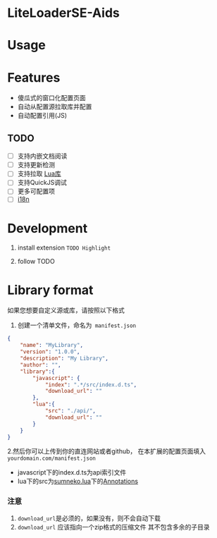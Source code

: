 # LiteLoaderSE-Aids

# Usage

# Features

- 傻瓜式的窗口化配置页面
- 自动从配置源拉取库并配置
- 自动配置引用(JS)
## TODO
- [ ] 支持内嵌文档阅读
- [ ] 支持更新检测
- [ ] 支持拉取 [Lua库](src\handler\LibraryHandler.ts)
- [ ] 支持QuickJS调试
- [ ] 更多可配置项
- [ ] [i18n](https://github.com/microsoft/vscode-extension-samples/tree/main/i18n-sample)

# Development

1. install extension `TODO Highlight`

2. follow TODO

# Library format
如果您想要自定义源或库，请按照以下格式

1. 创建一个清单文件，命名为` manifest.json`
```json
{
    "name": "MyLibrary",
    "version": "1.0.0",
    "description": "My Library",
    "author": "",
    "library":{
        "javascript": {
            "index": ".*/src/index.d.ts",
            "download_url": ""
        },
        "lua":{
            "src": "./api/",
            "download_url": ""
        }
    }
}
```
2.然后你可以上传到你的直连网站或者github，
在本扩展的配置页面填入`yourdomain.com/manifest.json`

- javascript下的index.d.ts为api索引文件
- lua下的src为[sumneko.lua](https://github.com/sumneko/lua-language-server)下的[Annotations](https://github.com/sumneko/lua-language-server/wiki/Annotations)

### 注意 

1. `download_url`是必须的，如果没有，则不会自动下载
2. `download_url` 应该指向一个zip格式的压缩文件 其不包含多余的子目录